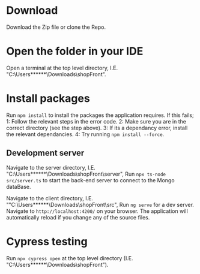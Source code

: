# Download 

Download the Zip file or clone the Repo.

# Open the folder in your IDE

Open a terminal at the top level directory, I.E. "C:\Users\******\Downloads\shopFront".

# Install packages

Run `npm install` to install the packages the application requires. If this fails; 
1: Follow the relevant steps in the error code.
2: Make sure you are in the correct directory (see the step above).
3: If its a dependancy error, install the relevant dependancies.
4: Try running `npm install --force`.

## Development server

Navigate to the server directory, I.E. "C:\Users\******\Downloads\shopFront\server",
Run `npx ts-node src/server.ts` to start the back-end server to connect to the Mongo dataBase.

Navigate to the client directory, I.E. ""C:\Users\******\Downloads\shopFront\src",
Run `ng serve` for a dev server. Navigate to `http://localhost:4200/` on your browser. The application will automatically reload if you change any of the source files.

# Cypress testing

Run `npx cypress open` at the top level directory (I.E. "C:\Users\******\Downloads\shopFront"). 